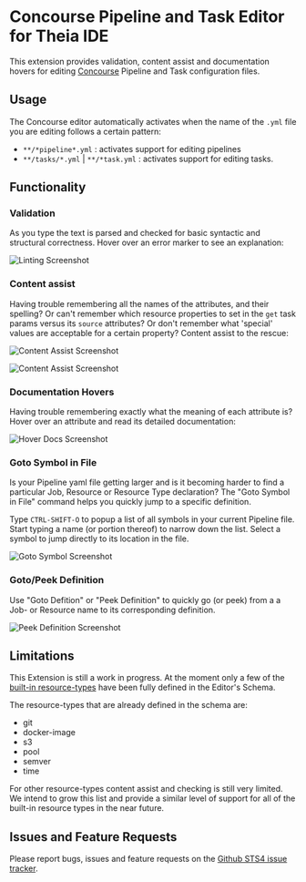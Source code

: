# Concourse Pipeline and Task Editor for Theia IDE

This extension provides validation, content assist and documentation hovers
for editing [Concourse](https://concourse-ci.org/) Pipeline and Task configuration files.

## Usage

The Concourse editor automatically activates when the name of the  `.yml` file you are editing 
follows a certain pattern:

  - `**/*pipeline*.yml` : activates support for editing pipelines
  - `**/tasks/*.yml` | `**/*task.yml` : activates support for editing tasks.
  
## Functionality

### Validation

As you type the text is parsed and checked for basic syntactic and structural correctness. Hover over
an error marker to see an explanation:

![Linting Screenshot][linting]

### Content assist

Having trouble remembering all the names of the attributes, and their spelling? Or can't remember
which resource properties to set in the `get` task params versus its `source` attributes? Or
don't remember what 'special' values are acceptable for a certain property? Content assist
to the rescue:

![Content Assist Screenshot][ca1]

![Content Assist Screenshot][ca2]

### Documentation Hovers

Having trouble remembering exactly what the meaning of each attribute is? Hover over an attribute and 
read its detailed documentation:

![Hover Docs Screenshot][hovers]

### Goto Symbol in File

Is your Pipeline yaml file getting larger and is it becoming harder to find a particular Job, Resource or
Resource Type declaration? The "Goto Symbol in File" command helps you quickly jump to a specific
definition.

Type `CTRL-SHIFT-O` to popup a list of all symbols in your current Pipeline file. Start typing a name 
(or portion thereof) to narrow down the list. Select a symbol to jump directly to its location in the
file.

![Goto Symbol Screenshot][goto_symbol]

### Goto/Peek Definition

Use "Goto Defition" or "Peek Definition" to quickly go (or peek) from a a Job- or Resource name 
to its corresponding definition.

![Peek Definition Screenshot][peek]

## Limitations

This Extension is still a work in progress. At the moment only a few of the [built-in resource-types](https://concourse-ci.org/resource-types.html)
have been fully defined in the Editor's Schema. 

The resource-types that are already defined in the schema are:

 - git
 - docker-image
 - s3
 - pool
 - semver
 - time

For other resource-types content assist and checking is still very limited. We intend
to grow this list and provide a similar level of support for all of the built-in resource types in
the near future.

## Issues and Feature Requests

Please report bugs, issues and feature requests on the [Github STS4 issue tracker](https://github.com/spring-projects/sts4/issues). 

[linting]: https://raw.githubusercontent.com/spring-projects/sts4/54cf0994b69ef1770ca597a8da325022b19cee69/theia-extensions/theia-concourse/concourse/readme-imgs/validation.png
[ca1]:     https://raw.githubusercontent.com/spring-projects/sts4/54cf0994b69ef1770ca597a8da325022b19cee69/theia-extensions/theia-concourse/concourse/readme-imgs/ca-1.png
[ca2]:     https://raw.githubusercontent.com/spring-projects/sts4/54cf0994b69ef1770ca597a8da325022b19cee69/theia-extensions/theia-concourse/concourse/readme-imgs/ca-2.png
[hovers]:  https://raw.githubusercontent.com/spring-projects/sts4/54cf0994b69ef1770ca597a8da325022b19cee69/theia-extensions/theia-concourse/concourse/readme-imgs/hover.png
[peek]:    https://raw.githubusercontent.com/spring-projects/sts4/0b6278ad4aca86b4d0d4ee219f9a0aad04904f5f/theia-extensions/theia-concourse/concourse/readme-imgs/peek-definition.png
[goto_symbol]: https://raw.githubusercontent.com/spring-projects/sts4/54cf0994b69ef1770ca597a8da325022b19cee69/theia-extensions/theia-concourse/concourse/readme-imgs/doc-symbols.png

